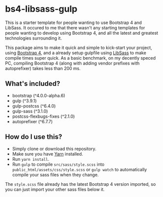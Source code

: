 # bs4-libsass-gulp
This is a starter template for people wanting to use Bootstrap 4 and LibSass. It occured to me that there wasn't any starting templates for people wanting to develop using Bootstrap 4, and all the latest and greatest technologies surrounding it.

This package aims to make it quick and simple to kick-start your project, using [Bootstrap 4](https://v4-alpha.getbootstrap.com/), and a already setup gulpfile using [LibSass](http://sass-lang.com/libsass) to make compile times super quick. As a basic benchmark, on my decently speced PC, compiling Bootstrap 4 (along with adding vendor prefixes with autoprefixer) takes less than 200 ms.

## What's included?
* bootstrap (^4.0.0-alpha.6)
* gulp (^3.9.1)
* gulp-postcss (^6.4.0)
* gulp-sass (^3.1.0)
* postcss-flexbugs-fixes (^2.1.0)
* autoprefixer (^6.7.7)

## How do I use this?
* Simply clone or download this repository.
* Make sure you have [Yarn](https://yarnpkg.com/en/docs/install) installed.
* Run `yarn install`.
* Run `gulp` to compile `src/sass/style.scss` into `public_html/assets/css/style.scss` or `gulp watch` to automatically compile your sass files when they change.

The `style.scss` file already has the latest Bootstrap 4 version imported, so you can just import your other sass files below it.
